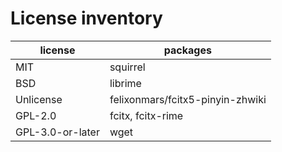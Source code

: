 # License inventory

| license          | packages                         |
| ---------------- | -------------------------------- |
| MIT              | squirrel                         |
| BSD              | librime                          |
| Unlicense        | felixonmars/fcitx5-pinyin-zhwiki |
| GPL-2.0          | fcitx, fcitx-rime                |
| GPL-3.0-or-later | wget                             |
